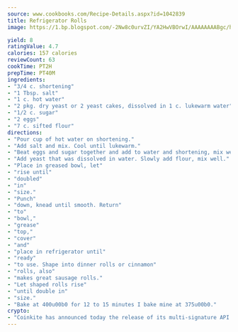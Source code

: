 ```yaml
---
source: www.cookbooks.com/Recipe-Details.aspx?id=1042839
title: Refrigerator Rolls
image: https://1.bp.blogspot.com/-2Nw8c0urvZI/YA2HwVBOrwI/AAAAAAAABgc/hcoCuYbLRGghREWYfHLERS8jzKEXzVPXwCLcBGAsYHQ/s154/14.png

yield: 8
ratingValue: 4.7
calories: 157 calories
reviewCount: 63
cookTime: PT2H
prepTime: PT40M
ingredients:
- "3/4 c. shortening"
- "1 Tbsp. salt"
- "1 c. hot water"
- "2 pkg. dry yeast or 2 yeast cakes, dissolved in 1 c. lukewarm water"
- "1/2 c. sugar"
- "2 eggs"
- "7 c. sifted flour"
directions:
- "Pour cup of hot water on shortening."
- "Add salt and mix. Cool until lukewarm."
- "Beat eggs and sugar together and add to water and shortening, mix well."
- "Add yeast that was dissolved in water. Slowly add flour, mix well."
- "Place in greased bowl, let"
- "rise until"
- "doubled"
- "in"
- "size."
- "Punch"
- "down, knead until smooth. Return"
- "to"
- "bowl,"
- "grease"
- "top,"
- "cover"
- "and"
- "place in refrigerator until"
- "ready"
- "to use. Shape into dinner rolls or cinnamon"
- "rolls, also"
- "makes great sausage rolls."
- "Let shaped rolls rise"
- "until double in"
- "size."
- "Bake at 400u00b0 for 12 to 15 minutes I bake mine at 375u00b0."
crypto:
- "Coinkite has announced today the release of its multi-signature API and Co-sign Pages, giving users the first Bitcoin platform of its kind to support M-of-15 signatures."
---
```

